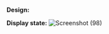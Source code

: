 **Design:** 

**Display state:**
![Screenshot (98)](https://github.com/user-attachments/assets/f20f2132-3627-4299-901a-57f1c1ccad56)
